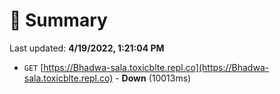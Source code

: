 # 📖 Summary
Last updated: **4/19/2022, 1:21:04 PM**

- `GET` [https://Bhadwa-sala.toxicblte.repl.co](https://Bhadwa-sala.toxicblte.repl.co) - **Down** (10013ms)

